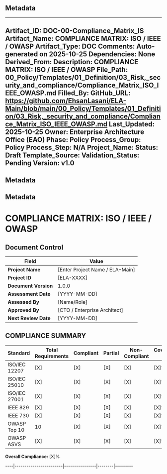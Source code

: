 ## Metadata
---
Artifact_ID: DOC-00-Compliance_Matrix_IS
Artifact_Name: COMPLIANCE MATRIX: ISO / IEEE / OWASP
Artifact_Type: DOC
Comments: Auto-generated on 2025-10-25
Dependencies: None
Derived_From: 
Description: COMPLIANCE MATRIX: ISO / IEEE / OWASP
File_Path: 00_Policy/Templates/01_Definition/03_Risk,_security_and_compliance/Compliance_Matrix_ISO_IEEE_OWASP.md
Filled_By: 
GitHub_URL: https://github.com/EhsanLasani/ELA-Main/blob/main/00_Policy/Templates/01_Definition/03_Risk,_security_and_compliance/Compliance_Matrix_ISO_IEEE_OWASP.md
Last_Updated: 2025-10-25
Owner: Enterprise Architecture Office (EAO)
Phase: Policy
Process_Group: Policy
Process_Step: N/A
Project_Name: 
Status: Draft
Template_Source: 
Validation_Status: Pending
Version: v1.0
---
## Metadata
## Metadata
# COMPLIANCE MATRIX: ISO / IEEE / OWASP

## Document Control

| Field | Value |
|-------|-------|
| **Project Name** | [Enter Project Name / ELA-Main] |
| **Project ID** | [ELA-XXXX] |
| **Document Version** | 1.0.0 |
| **Assessment Date** | [YYYY-MM-DD] |
| **Assessed By** | [Name/Role] |
| **Approved By** | [CTO / Enterprise Architect] |
| **Next Review Date** | [YYYY-MM-DD] |

## COMPLIANCE SUMMARY

| Standard | Total Requirements | Compliant | Partial | Non-Compliant | Coverage % |
|----------|-------------------|-----------|---------|---------------|------------|
| ISO/IEC 12207 | [X] | [X] | [X] | [X] | [X]% |
| ISO/IEC 25010 | [X] | [X] | [X] | [X] | [X]% |
| ISO/IEC 27001 | [X] | [X] | [X] | [X] | [X]% |
| IEEE 829 | [X] | [X] | [X] | [X] | [X]% |
| IEEE 730 | [X] | [X] | [X] | [X] | [X]% |
| OWASP Top 10 | 10 | [X] | [X] | [X] | [X]% |
| OWASP ASVS | [X] | [X] | [X] | [X] | [X]% |

**Overall Compliance:** [X]%

----|------------------------|----------------|--------|---------
